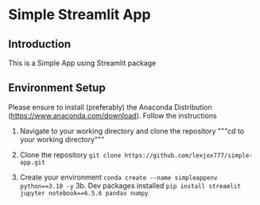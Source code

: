 # Simple Streamlit App

## Introduction
This is a Simple App using Streamlit package

## Environment Setup
Please ensure to install (preferably) the Anaconda Distribution (https://www.anaconda.com/download). Follow the instructions

1. Navigate to your working directory and clone the repository
  """cd to your working directory"""
2. Clone the repository
  ```git clone https://github.com/lexjox777/simple-app.git```

3. Create your environment
  ```conda create --name simpleappenv python==3.10 -y```
  3b. Dev packages installed
  ```pip install streamlit jupyter notebook==6.5.6 pandas numpy```




